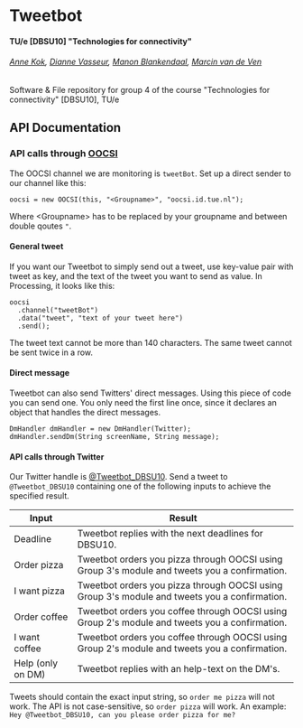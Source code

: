 # Tweetbot
#### TU/e [DBSU10] "Technologies for connectivity"
###### [Anne Kok](http://github.com/AnneKok), [Dianne Vasseur](http://github.com/Dmvasseur), [Manon Blankendaal](http://github.com/Manonx4), [Marcin van de Ven](http://github.com/marzman95)
Software & File repository for group 4 of the course "Technologies for connectivity" [DBSU10], TU/e

## API Documentation
### API calls through [OOCSI](https://github.com/iddi/oocsi)
The OOCSI channel we are monitoring is `tweetBot`. Set up a direct sender to our channel like this:
```Processing
oocsi = new OOCSI(this, "<Groupname>", "oocsi.id.tue.nl");
```
Where \<Groupname\> has to be replaced by your groupname and between double qoutes `"`.

#### General tweet
If you want our Tweetbot to simply send out a tweet, use key-value pair with tweet as key, and the text of the tweet you want to send as value. In Processing, it looks like this:
```Processing
oocsi
  .channel("tweetBot")
  .data("tweet", "text of your tweet here")
  .send();
```
The tweet text cannot be more than 140 characters. The same tweet cannot be sent twice in a row.

#### Direct message
Tweetbot can also send Twitters' direct messages. Using this piece of code you can send one. You only need the first line once, since it declares an object that handles the direct messages.
```Processing
DmHandler dmHandler = new DmHandler(Twitter);
dmHandler.sendDm(String screenName, String message);
```

#### API calls through Twitter
Our Twitter handle is [@Tweetbot_DBSU10](http://twitter.com/tweetbot_dbsu10). Send a tweet to `@Tweetbot_DBSU10` containing one of the following inputs to achieve the specified result.

| Input | Result |
| -------- | -------- |
| Deadline | Tweetbot replies with the next deadlines for DBSU10. |
| Order pizza | Tweetbot orders you pizza through OOCSI using Group 3's module and tweets you a confirmation. |
| I want pizza | Tweetbot orders you pizza through OOCSI using Group 3's module and tweets you a confirmation. |
| Order coffee | Tweetbot orders you coffee through OOCSI using Group 2's module and tweets you a confirmation. |
| I want coffee | Tweetbot orders you coffee through OOCSI using Group 2's module and tweets you a confirmation. |
| Help (only on DM) | Tweetbot replies with an help-text on the DM's. |

Tweets should contain the exact input string, so `order me pizza` will not work. The API is not case-sensitive, so `order pizza` will work. An example:
`Hey @Tweetbot_DBSU10, can you please order pizza for me?`
